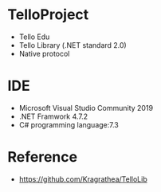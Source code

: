 # TelloProject

  - Tello Edu
  - Tello Library (.NET standard 2.0)
  - Native protocol

# IDE
  - Microsoft Visual Studio Community 2019
  - .NET Framwork 4.7.2
  - C# programming language:7.3

# Reference
  - https://github.com/Kragrathea/TelloLib
